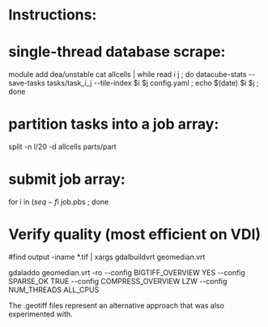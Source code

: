 Instructions:
=============


# single-thread database scrape:

module add dea/unstable
cat allcells | while read i j ; do datacube-stats --save-tasks tasks/task_$i\_$j --tile-index $i $j config.yaml ; echo $(date) $i $j ; done 


# partition tasks into a job array:

split -n l/20 -d allcells parts/part


# submit job array: 

for i in $(seq -f %02g 0 19); do qsub -v inputfile=parts/part$i job.pbs ; done


# Verify quality (most efficient on VDI)

#find output -iname \*.tif | xargs gdalbuildvrt geomedian.vrt


gdaladdo geomedian.vrt -ro --config BIGTIFF_OVERVIEW YES --config SPARSE_OK TRUE --config COMPRESS_OVERVIEW LZW --config NUM_THREADS ALL_CPUS




The .geotiff files represent an alternative approach that was also experimented with.
